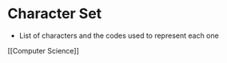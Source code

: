 # Character Set

- List of characters and the codes used to represent each one

[[Computer Science]]
